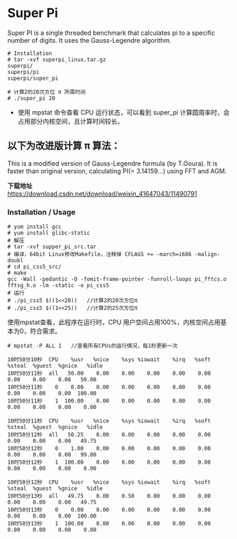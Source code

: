 # Super Pi
Super PI is a single threaded benchmark that calculates pi to a specific number of digits. It uses the Gauss-Legendre algorithm.
```
# Installation
# tar -xvf superpi_linux.tar.gz
superpi/
superpi/pi
superpi/super_pi

# 计算2的20次方位 π 所需时间
# ./super_pi 20
```
- 使用 mpstat 命令查看 CPU 运行状态，可以看到 super_pi 计算圆周率时，会占用部分内核空间，且计算时间较长。   
## 以下为改进版计算 π 算法： 
This is a modified version of Gauss-Legendre formula (by T.Ooura). It is faster than original version, calculating PI(= 3.14159...) using FFT and AGM.   
   
**下载地址**  
https://download.csdn.net/download/weixin_41647043/11490791

### Installation / Usage
```
# yum install gcc
# yum install glibc-static
# 解压
# tar -xvf supper_pi_src.tar
# 编译，64bit Linux修改Makefile，注释掉 CFLAGS += -march=i686 -malign-doubl
# cd pi_css5_src/
# make
gcc -Wall -pedantic -O -fomit-frame-pointer -funroll-loops pi_fftcs.o fftsg_h.o -lm -static -o pi_css5
# 运行
# ./pi_css5 $((1<<20))   //计算2的20次方位π
# ./pi_css5 $((1<<25))   //计算2的25次方位π
```   
使用mpstat查看，此程序在运行时，CPU 用户空间占用100%，内核空间占用基本为0，符合需求。   
```
# mpstat -P ALL 1   //查看所有CPUs的运行情况，每1秒更新一次

10时50分10秒  CPU    %usr   %nice    %sys %iowait    %irq   %soft  %steal  %guest  %gnice   %idle
10时50分11秒  all   50.00    0.00    0.00    0.00    0.00    0.00    0.00    0.00    0.00   50.00
10时50分11秒    0    0.00    0.00    0.00    0.00    0.00    0.00    0.00    0.00    0.00  100.00
10时50分11秒    1  100.00    0.00    0.00    0.00    0.00    0.00    0.00    0.00    0.00    0.00

10时50分11秒  CPU    %usr   %nice    %sys %iowait    %irq   %soft  %steal  %guest  %gnice   %idle
10时50分12秒  all   50.25    0.00    0.00    0.00    0.00    0.00    0.00    0.00    0.00   49.75
10时50分12秒    0    1.00    0.00    0.00    0.00    0.00    0.00    0.00    0.00    0.00   99.00
10时50分12秒    1  100.00    0.00    0.00    0.00    0.00    0.00    0.00    0.00    0.00    0.00

10时50分12秒  CPU    %usr   %nice    %sys %iowait    %irq   %soft  %steal  %guest  %gnice   %idle
10时50分13秒  all   49.75    0.00    0.50    0.00    0.00    0.00    0.00    0.00    0.00   49.75
10时50分13秒    0    0.00    0.00    0.00    0.00    0.00    0.00    0.00    0.00    0.00  100.00
10时50分13秒    1  100.00    0.00    0.00    0.00    0.00    0.00    0.00    0.00    0.00    0.00
```